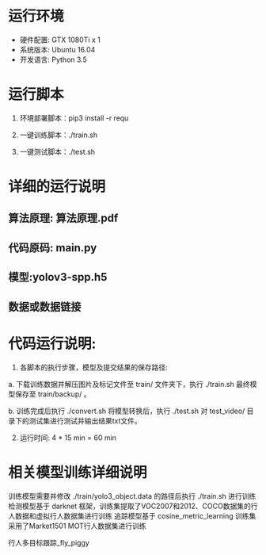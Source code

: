 # 运行环境
* 硬件配置: GTX 1080Ti x 1 
* 系统版本: Ubuntu 16.04
* 开发语言: Python 3.5

# 运行脚本

1.  环境部署脚本：pip3 install -r requ

2.  一键训练脚本：./train.sh

3.  一键测试脚本：./test.sh


# 详细的运行说明

## 算法原理: 算法原理.pdf

## 代码原码: main.py

## 模型:yolov3-spp.h5

## 数据或数据链接

# 代码运行说明:

1.  各脚本的执行步骤，模型及提交结果的保存路径:

a. 下载训练数据并解压图片及标记文件至 train/ 文件夹下，执行 ./train.sh 最终模型保存至 train/backup/ 。

b. 训练完成后执行 ./convert.sh 将模型转换后，执行 ./test.sh 对 test_video/ 目录下的测试集进行测试并输出结果txt文件。

2.  运行时间: 4 * 15 min = 60 min

# 相关模型训练详细说明

训练模型需要并修改 ./train/yolo3_object.data 的路径后执行 ./train.sh 进行训练
检测模型基于 darknet 框架，训练集提取了VOC2007和2012、COCO数据集的行人数据和虚拟行人数据集进行训练
追踪模型基于 cosine_metric_learning 训练集采用了Market1501 MOT行人数据集进行训练


行人多目标跟踪_fly_piggy
